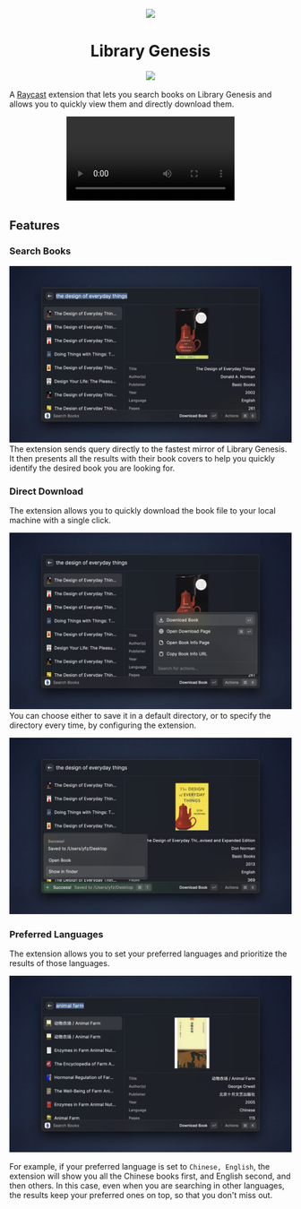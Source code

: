 <p align="center">
  <img src="https://raw.githubusercontent.com/yz3440/extensions/main/extensions/library-genesis/assets/command-icon.png" height="128">
  <h1 align="center">Library Genesis</h1>
</p>

<p align="center">
  <a title="Install Library Genesis Raycast Extension" href="https://www.raycast.com/yz3440/library-genesis#install">
    <img height="64" style="height: 64px" src="https://assets.raycast.com/yz3440/library-genesis/install_button@2x.png">
  </a>
</p>

A [Raycast](https://raycast.com/) extension that lets you search books on Library Genesis and allows you to quickly view them and directly download them.

<p align="center">
   <video src="https://user-images.githubusercontent.com/24559576/209476646-8c9fc1c7-e035-4ab1-b7e3-ebbe54c9c5b4.mp4" />
</p>

## Features

### Search Books

![Screencast](./metadata/library-genesis-1.png)
The extension sends query directly to the fastest mirror of Library Genesis. It then presents all the results with their book covers to help you quickly identify the desired book you are looking for.

### Direct Download

The extension allows you to quickly download the book file to your local machine with a single click.

![Screencast](./metadata/library-genesis-2.png)
You can choose either to save it in a default directory, or to specify the directory every time, by configuring the extension.

![Screencast](./metadata/library-genesis-3.png)

### Preferred Languages

The extension allows you to set your preferred languages and prioritize the results of those languages.

![Screencast](./metadata/library-genesis-4.png)

For example, if your preferred language is set to `Chinese, English`, the extension will show you all the Chinese books first, and English second, and then others. In this case, even when you are searching in other languages, the results keep your preferred ones on top, so that you don't miss out.
